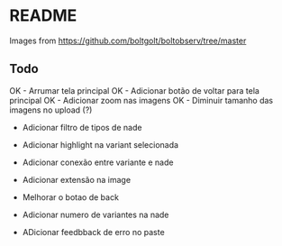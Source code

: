 # README

Images from https://github.com/boltgolt/boltobserv/tree/master

## Todo

OK - Arrumar tela principal
OK - Adicionar botão de voltar para tela principal
OK - Adicionar zoom nas imagens
OK - Diminuir tamanho das imagens no upload (?)

- Adicionar filtro de tipos de nade
- Adicionar highlight na variant selecionada
- Adicionar conexão entre variante e nade
- Adicionar extensão na image

- Melhorar o botao de back
- Adicionar numero de variantes na nade
- ADicionar feedbback de erro no paste
